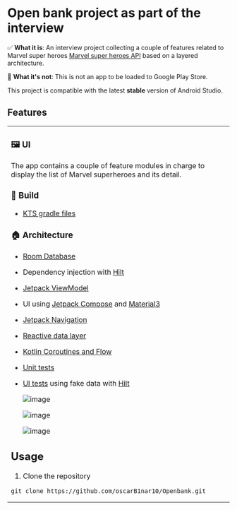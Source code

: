 Open bank project as part of the interview
==================

✅ **What it is**: An interview project collecting a couple of features related to Marvel super heroes [Marvel super heroes API](https://developer.marvel.com/docs) based on a layered architecture.

🙅 **What it's not**: This is not an app to be loaded to Google Play Store.

This project is compatible with the latest **stable** version of Android Studio.

## Features

<table>
  <tr>
    <td>
      
### 🖼️ UI
      
The app contains a couple of feature modules in charge to display the list of Marvel superheroes and its detail.
      
### 🧱 Build

* [KTS gradle files](https://docs.gradle.org/current/userguide/kotlin_dsl.html)

### 🏠 Architecture

* [Room Database](https://developer.android.com/training/data-storage/room)
* Dependency injection with [Hilt](https://developer.android.com/training/dependency-injection/hilt-android)
* [Jetpack ViewModel](https://developer.android.com/topic/libraries/architecture/viewmodel)
* UI using [Jetpack Compose](https://developer.android.com/jetpack/compose) and
[Material3](https://developer.android.com/jetpack/androidx/releases/compose-material3)
* [Jetpack Navigation](https://developer.android.com/jetpack/compose/navigation)
* [Reactive data layer](https://developer.android.com/topic/architecture/data-layer)
* [Kotlin Coroutines and Flow](https://developer.android.com/kotlin/coroutines)
* [Unit tests](https://developer.android.com/training/testing/local-tests)
* [UI tests](https://developer.android.com/jetpack/compose/testing) using fake data with
[Hilt](https://developer.android.com/training/dependency-injection/hilt-testing)
      
  ![image](https://user-images.githubusercontent.com/43419630/190234473-45946c3f-3a45-4918-bc0f-c29ea831042d.png)
  
  ![image](https://user-images.githubusercontent.com/43419630/190234570-6689d78d-86fe-4448-ae02-5093f05408f2.png)
  
  ![image](https://user-images.githubusercontent.com/43419630/190234886-d1544b02-9760-4166-b972-4a737cbd1af1.png)


## Usage

1. Clone the repository
```
git clone https://github.com/oscarB1nar10/Openbank.git
```
